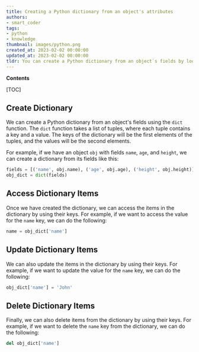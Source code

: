 ```yaml
---
title: Creating a Python dictionary from an object's attributes
authors:
- smart_coder
tags:
- python
- knowledge
thumbnail: images/python.png
created_at: 2023-02-02 00:00:00
updated_at: 2023-02-02 00:00:00
tldr: You can create a Python dictionary from an object`s fields by looping through the object`s attributes and assigning each attribute to a key-value pair in the dictionary.
---
```


**Contents**

[TOC]

## Create Dictionary

We can create a Python dictionary from an object's fields using the `dict` function. The `dict` function takes a list of tuples, where each tuple contains a key and a value. The keys of the dictionary will be the first elements of the tuples, and the values will be the second elements.

For example, if we have an object `obj` with fields `name`, `age`, and `height`, we can create a dictionary from its fields like this:

```python
fields = [('name', obj.name), ('age', obj.age), ('height', obj.height)]
obj_dict = dict(fields)
```

## Access Dictionary Items

Once we have created the dictionary, we can access the items in the dictionary by using their keys. For example, if we want to access the value for the `name` key, we can do the following:

```python
name = obj_dict['name']
```

## Update Dictionary Items

We can also update the items in the dictionary by using their keys. For example, if we want to update the value for the `name` key, we can do the following:

```python
obj_dict['name'] = 'John'
```

## Delete Dictionary Items

Finally, we can also delete items from the dictionary by using their keys. For example, if we want to delete the `name` key from the dictionary, we can do the following:

```python
del obj_dict['name']
```
